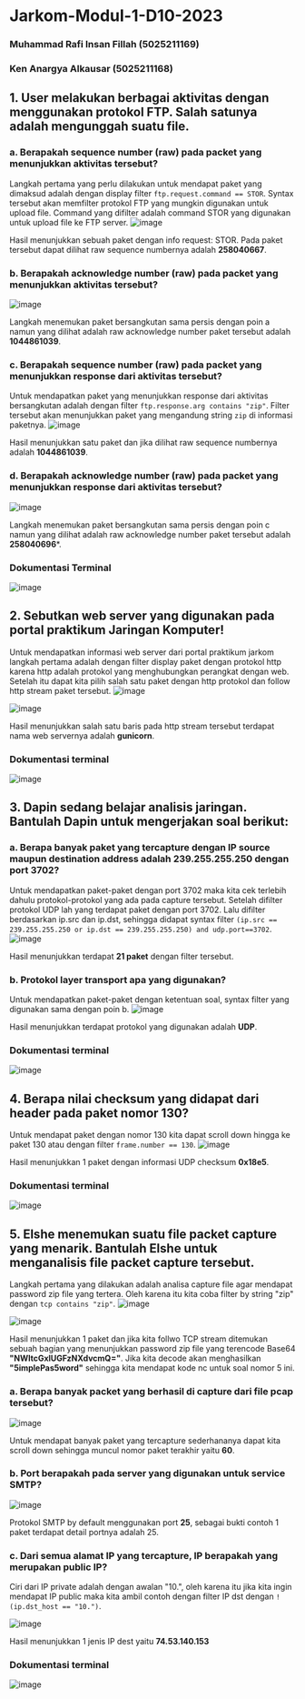 # Jarkom-Modul-1-D10-2023
### Muhammad Rafi Insan Fillah (5025211169)
### Ken Anargya Alkausar (5025211168)

## 1. User melakukan berbagai aktivitas dengan menggunakan protokol FTP. Salah satunya adalah mengunggah suatu file.

### a. Berapakah sequence number (raw) pada packet yang menunjukkan aktivitas tersebut? 

Langkah pertama yang perlu dilakukan untuk mendapat paket yang dimaksud adalah dengan display filter `ftp.request.command == STOR`. Syntax tersebut akan memfilter protokol FTP yang mungkin digunakan untuk upload file. Command yang difilter adalah command STOR yang digunakan untuk upload file ke FTP server.
![image](https://github.com/Mengz04/Jarkom-Modul-1-D10-2023/assets/78022264/22ad9d41-94db-4cdd-8f95-76d612275375)

Hasil menunjukkan sebuah paket dengan info request: STOR. Pada paket tersebut dapat dilihat raw sequence numbernya adalah **258040667**.
### b. Berapakah acknowledge number (raw) pada packet yang menunjukkan aktivitas tersebut? 
![image](https://github.com/Mengz04/Jarkom-Modul-1-D10-2023/assets/78022264/f884158e-3392-4a36-a6d4-b97bddb425cd)

Langkah menemukan paket bersangkutan sama persis dengan poin a namun yang dilihat adalah raw acknowledge number paket tersebut adalah **1044861039**.
### c. Berapakah sequence number (raw) pada packet yang menunjukkan response dari aktivitas tersebut?

Untuk mendapatkan paket yang menunjukkan response dari aktivitas bersangkutan adalah dengan filter `ftp.response.arg contains "zip"`. Filter tersebut akan menunjukkan paket yang mengandung string `zip` di informasi paketnya.
![image](https://github.com/Mengz04/Jarkom-Modul-1-D10-2023/assets/78022264/065f1f81-c295-49a7-82cd-06f57c8c9542)

Hasil menunjukkan satu paket dan jika dilihat raw sequence numbernya adalah **1044861039**.

### d. Berapakah acknowledge number (raw) pada packet yang menunjukkan response dari aktivitas tersebut?
![image](https://github.com/Mengz04/Jarkom-Modul-1-D10-2023/assets/78022264/4a68f483-2e1f-4b40-837b-a678f01d81b8)

Langkah menemukan paket bersangkutan sama persis dengan poin c namun yang dilihat adalah raw acknowledge number paket tersebut adalah **258040696***.

### Dokumentasi Terminal
![image](https://github.com/Mengz04/Jarkom-Modul-1-D10-2023/assets/78022264/72e7d060-a5b1-480d-86a5-16cc8c398e94)

## 2. Sebutkan web server yang digunakan pada portal praktikum Jaringan Komputer!

Untuk mendapatkan informasi web server dari portal praktikum jarkom langkah pertama adalah dengan filter display paket dengan protokol http karena http adalah protokol yang menghubungkan perangkat dengan web. Setelah itu dapat kita pilih salah satu paket dengan http protokol dan follow http stream paket tersebut.
![image](https://github.com/Mengz04/Jarkom-Modul-1-D10-2023/assets/78022264/c7723bf3-b903-4ce4-9393-7744fcdfdf42)

![image](https://github.com/Mengz04/Jarkom-Modul-1-D10-2023/assets/78022264/f79e9bea-8ba7-4f31-8dd5-1a7dbac90e0f)

Hasil menunjukkan salah satu baris pada http stream tersebut terdapat nama web servernya adalah **gunicorn**.
### Dokumentasi terminal

![image](https://github.com/Mengz04/Jarkom-Modul-1-D10-2023/assets/78022264/abe4b807-9049-4a51-be5d-1f28a900802b)

## 3. Dapin sedang belajar analisis jaringan. Bantulah Dapin untuk mengerjakan soal berikut:

### a. Berapa banyak paket yang tercapture dengan IP source maupun destination address adalah 239.255.255.250 dengan port 3702?

Untuk mendapatkan paket-paket dengan port 3702 maka kita cek terlebih dahulu protokol-protokol yang ada pada capture tersebut. Setelah difilter protokol UDP lah yang terdapat paket dengan port 3702. Lalu difilter berdasarkan ip.src dan ip.dst, sehingga didapat syntax filter `(ip.src == 239.255.255.250 or ip.dst == 239.255.255.250) and udp.port==3702`.
![image](https://github.com/Mengz04/Jarkom-Modul-1-D10-2023/assets/78022264/0cb941b8-d2c3-4ddb-952f-83146da1f0ec)

Hasil menunjukkan terdapat **21 paket** dengan filter tersebut.

### b. Protokol layer transport apa yang digunakan?
Untuk mendapatkan paket-paket dengan ketentuan soal, syntax filter yang digunakan sama dengan poin b.
![image](https://github.com/Mengz04/Jarkom-Modul-1-D10-2023/assets/78022264/fde546b4-5a14-43c9-9f29-cb831f2b0f58)

Hasil menunjukkan terdapat protokol yang digunakan adalah **UDP**.

### Dokumentasi terminal
![image](https://github.com/Mengz04/Jarkom-Modul-1-D10-2023/assets/78022264/eba08237-1511-4c9c-93d2-74186328fd88)


## 4. Berapa nilai checksum yang didapat dari header pada paket nomor 130?

Untuk mendapat paket dengan nomor 130 kita dapat scroll down hingga ke paket 130 atau dengan filter `frame.number == 130`.
![image](https://github.com/Mengz04/Jarkom-Modul-1-D10-2023/assets/78022264/47c3f0be-bc0a-41f9-9f59-b791e8ae7bb9)

Hasil menunjukkan 1 paket dengan informasi UDP checksum **0x18e5**.

### Dokumentasi terminal
![image](https://github.com/Mengz04/Jarkom-Modul-1-D10-2023/assets/78022264/d556b1f2-10fb-4473-a6ce-0742e2c14e35)

## 5. Elshe menemukan suatu file packet capture yang menarik. Bantulah Elshe untuk menganalisis file packet capture tersebut.

Langkah pertama yang dilakukan adalah analisa capture file agar mendapat password zip file yang tertera. Oleh karena itu kita coba filter by string "zip" dengan `tcp contains "zip"`.
![image](https://github.com/Mengz04/Jarkom-Modul-1-D10-2023/assets/78022264/2e1da85e-8a76-438b-8ba3-6ab7f4a516fb)

![image](https://github.com/Mengz04/Jarkom-Modul-1-D10-2023/assets/78022264/73bdb6a4-5939-4151-bf79-dbb416729a8c)

Hasil menunjukkan 1 paket dan jika kita follwo TCP stream ditemukan sebuah bagian yang menunjukkan password zip file yang terencode Base64 **"NWltcGxlUGFzNXdvcmQ="**. Jika kita decode akan menghasilkan **"5implePas5word"** sehingga kita mendapat kode nc untuk soal nomor 5 ini.
### a. Berapa banyak packet yang berhasil di capture dari file pcap tersebut?
![image](https://github.com/Mengz04/Jarkom-Modul-1-D10-2023/assets/78022264/bd0817f7-03fd-4ac4-aafb-3041b797a295)

Untuk mendapat banyak paket yang tercapture sederhananya dapat kita scroll down sehingga muncul nomor paket terakhir yaitu **60**.
### b. Port berapakah pada server yang digunakan untuk service SMTP?
![image](https://github.com/Mengz04/Jarkom-Modul-1-D10-2023/assets/78022264/8acd1d8c-f943-4809-b43b-df029387da69)

Protokol SMTP by default menggunakan port **25**, sebagai bukti contoh 1 paket terdapat detail portnya adalah 25.

### c. Dari semua alamat IP yang tercapture, IP berapakah yang merupakan public IP?

Ciri dari IP private adalah dengan awalan "10.", oleh karena itu jika kita ingin mendapat IP public maka kita ambil contoh dengan filter IP dst dengan `!(ip.dst_host == "10.")`.

![image](https://github.com/Mengz04/Jarkom-Modul-1-D10-2023/assets/78022264/2d8485c5-bb34-47e9-a1c3-d5317715c2f0)

Hasil menunjukkan 1 jenis IP dest yaitu **74.53.140.153**

### Dokumentasi terminal
![image](https://github.com/Mengz04/Jarkom-Modul-1-D10-2023/assets/78022264/fb9ff7f0-16c5-4c67-b3d8-51540c59c4ba)

